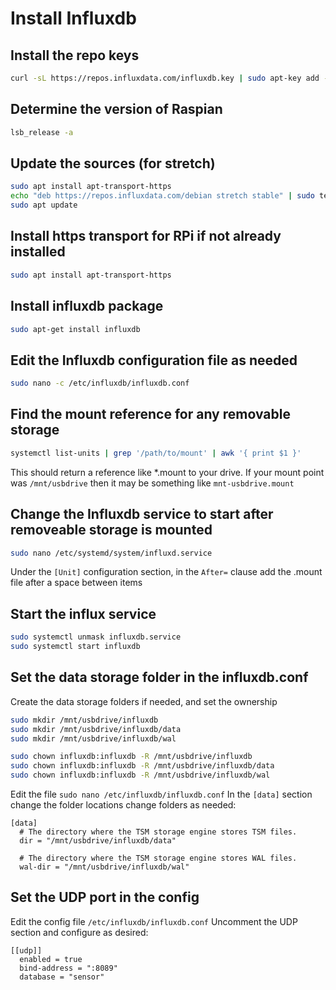 # Install Influxdb

## Install the repo keys
```bash
curl -sL https://repos.influxdata.com/influxdb.key | sudo apt-key add -
```

## Determine the version of Raspian
```bash
lsb_release -a
```

## Update the sources (for stretch)
```bash
sudo apt install apt-transport-https
echo "deb https://repos.influxdata.com/debian stretch stable" | sudo tee /etc/apt/sources.list.d/influxdb.list
sudo apt update
```

## Install https transport for RPi if not already installed
```bash
sudo apt install apt-transport-https
```

## Install influxdb package
```bash
sudo apt-get install influxdb
```

## Edit the Influxdb configuration file as needed
```bash
sudo nano -c /etc/influxdb/influxdb.conf
```

## Find the mount reference for any removable storage
```bash
systemctl list-units | grep '/path/to/mount' | awk '{ print $1 }'
```
This should return a reference like *.mount to your drive. If your mount point was `/mnt/usbdrive` then it may be something like `mnt-usbdrive.mount`

## Change the Influxdb service to start after removeable storage is mounted
```bash
sudo nano /etc/systemd/system/influxd.service
```
Under the `[Unit]` configuration section, in the `After=` clause add the .mount file after a space between items

## Start the influx service
```bash
sudo systemctl unmask influxdb.service
sudo systemctl start influxdb
```
## Set the data storage folder in the influxdb.conf
Create the data storage folders if needed, and set the ownership
```bash
sudo mkdir /mnt/usbdrive/influxdb
sudo mkdir /mnt/usbdrive/influxdb/data
sudo mkdir /mnt/usbdrive/influxdb/wal

sudo chown influxdb:influxdb -R /mnt/usbdrive/influxdb
sudo chown influxdb:influxdb -R /mnt/usbdrive/influxdb/data
sudo chown influxdb:influxdb -R /mnt/usbdrive/influxdb/wal
```

Edit the file `sudo nano /etc/influxdb/influxdb.conf`
In the `[data]` section change the folder locations change folders as needed:
```
[data]
  # The directory where the TSM storage engine stores TSM files.
  dir = "/mnt/usbdrive/influxdb/data"

  # The directory where the TSM storage engine stores WAL files.
  wal-dir = "/mnt/usbdrive/influxdb/wal"
```

## Set the UDP port in the config
Edit the config file `/etc/influxdb/influxdb.conf`
Uncomment the UDP section and configure as desired:
```
[[udp]]
  enabled = true
  bind-address = ":8089"
  database = "sensor"
```







